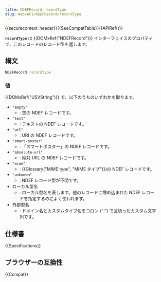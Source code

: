 ```yaml
---
title: NDEFRecord.recordType
slug: Web/API/NDEFRecord/recordType
---
```

{{securecontext_header}}{{SeeCompatTable}}{{APIRef()}}

**`recordType`** は {{DOMxRef("NDEFRecord")}} インターフェイスのプロパティで、このレコードのレコード型を返します。

## 構文

```js
NDEFRecord.recordType
```

### 値

{{DOMxRef("USVString")}} で、以下のうちのいずれかを取ります。

- `"empty"`
  - : 空の NDEF レコードです。
- `"text"`
  - : テキストの NDEF レコードです。
- `"url"`
  - : URI の NDEF レコードです。
- `"smart-poster"`
  - : 「スマートポスター」の NDEF レコードです。
- `"absolute-url"`
  - : 絶対 URL の NDEF レコードです。
- `"mime"`
  - : {{Glossary("MIME type", "MIME タイプ")}}の NDEF レコードです。
- `"unknown"`
  - : NDEF レコード型が不明です。
- ローカル型名
  - : ローカル型名を表します。他のレコードに埋め込まれた NDEF レコードを指定するのによく使われます。
- 外部型名
  - : ドメイン名とカスタムタイプ名をコロン (":") で区切ったカスタム文字列です。

## 仕様書

{{Specifications}}

## ブラウザーの互換性

{{Compat}}
